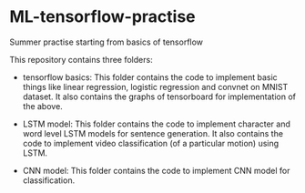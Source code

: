 # ML-tensorflow-practise
Summer practise starting from basics of tensorflow

This repository contains three folders:

* tensorflow basics:
 This folder contains the code to implement basic things like linear regression, logistic regression and convnet on MNIST dataset. It also contains the graphs of tensorboard for implementation of the above.

* LSTM model:
 This folder contains the code to implement character and word level LSTM models for sentence generation. It also contains the code to implement video classification (of a particular motion) using LSTM.

* CNN model:
 This folder contains the code to implement CNN model for classification.

[ref-1]:https://github.com/chiphuyen/stanford-tensorflow-tutorials.git
